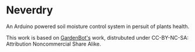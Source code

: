 Neverdry
========

An Arduino powered soil moisture control system in persuit of plants health.

This work is based on [GardenBot's][1] work, distrubuted under CC-BY-NC-SA: Attribution Noncommercial Share Alike.

[1]:http://gardenbot.org/
